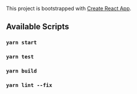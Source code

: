 This project is bootstrapped with [Create React App](https://github.com/facebook/create-react-app).

## Available Scripts

### `yarn start`

### `yarn test`

### `yarn build`

### `yarn lint --fix`
